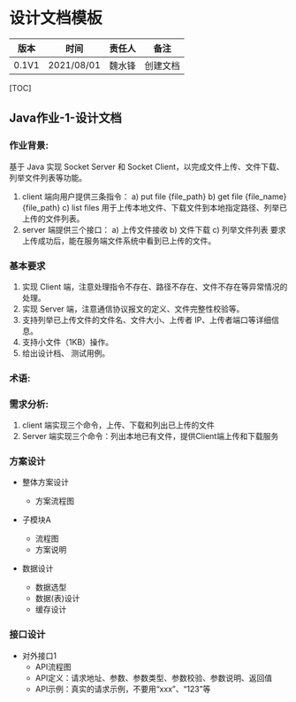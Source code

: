 # 设计文档模板

| 版本  | 时间       | 责任人 | 备注     |
| ----- | ---------- | ----- | ------ |
| 0.1V1 | 2021/08/01 | 魏水锋 | 创建文档 |

[TOC]

## Java作业-1-设计文档

### 作业背景:

基于 Java 实现 Socket Server 和 Socket Client，以完成文件上传、文件下载、列举文件列表等功能。

1. client 端向用户提供三条指令：
   a) put file {file_path}
   b) get file {file_name} {file_path}
   c) list files
   用于上传本地文件、下载文件到本地指定路径、列举已上传的文件列表。
2. server 端提供三个接口：
   a) 上传文件接收
   b) 文件下载
   c) 列举文件列表
   要求上传成功后，能在服务端文件系统中看到已上传的文件。  

### 基本要求

1. 实现 Client 端，注意处理指令不存在、路径不存在、文件不存在等异常情况的处理。
2. 实现 Server 端，注意通信协议报文的定义、文件完整性校验等。
3. 支持列举已上传文件的文件名、文件大小、上传者 IP、上传者端口等详细信息。
4. 支持小文件（1KB）操作。
5. 给出设计档、 测试用例。  



### 术语:





### 需求分析:

1. client 端实现三个命令，上传、下载和列出已上传的文件
2. Server 端实现三个命令：列出本地已有文件，提供Client端上传和下载服务



### 方案设计

- 整体方案设计
  - 方案流程图
- 子模块A
  - 流程图
  - 方案说明

- 数据设计
  - 数据选型
  - 数据(表)设计
  - 缓存设计

### 接口设计

- 对外接口1
  - API流程图
  - API定义：请求地址、参数、参数类型、参数校验、参数说明、返回值
  - API示例：真实的请求示例，不要用“xxx”、“123”等

